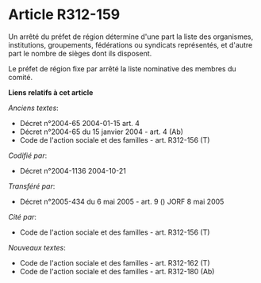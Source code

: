 # Article R312-159

Un arrêté du préfet de région détermine d'une part la liste des organismes, institutions, groupements, fédérations ou
syndicats représentés, et d'autre part le nombre de sièges dont ils disposent.

Le préfet de région fixe par arrêté la liste nominative des membres du comité.

**Liens relatifs à cet article**

_Anciens textes_:

  - Décret n°2004-65 2004-01-15 art. 4
  - Décret n°2004-65 du 15 janvier 2004 - art. 4 (Ab)
  - Code de l'action sociale et des familles - art. R312-156 (T)

_Codifié par_:

  - Décret n°2004-1136 2004-10-21

_Transféré par_:

  - Décret n°2005-434 du 6 mai 2005 - art. 9 () JORF 8 mai 2005

_Cité par_:

  - Code de l'action sociale et des familles - art. R312-156 (T)

_Nouveaux textes_:

  - Code de l'action sociale et des familles - art. R312-162 (T)
  - Code de l'action sociale et des familles - art. R312-180 (Ab)
